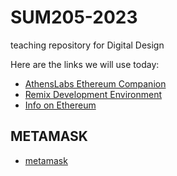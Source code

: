 # SUM205-2023
teaching repository for Digital Design

Here are the links we will use today:
- [AthensLabs Ethereum Companion](https://athenslab.github.io/Ethereum-Companion/)
- [Remix Development Environment](https://remix.ethereum.org)
- [Info on Ethereum](https://ethereum.org)

## METAMASK
- [metamask](https://metamask.io/)
